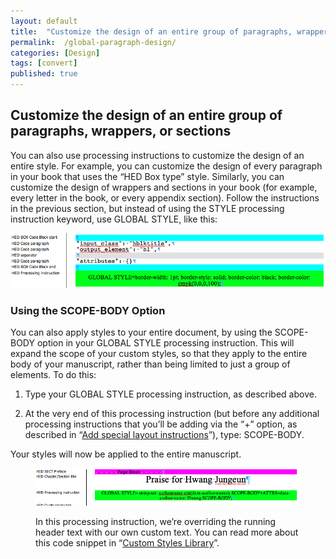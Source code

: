 ```yaml
---
layout: default
title:  "Customize the design of an entire group of paragraphs, wrappers, or sections"
permalink:  /global-paragraph-design/
categories: [Design]
tags: [convert]
published: true
---
```


<section data-type="chapter" class="hsecchapter" data-hederis-type="hsecchapter" id="global-paragraph-design" data-pi-attrs="id: global-paragraph-design; data-tags: convert;" role="doc-chapter" data-tags="convert" data-author-name=" " data-book-title=" " title="Customize the design of an entire group of paragraphs, wrappers, or sections"><h1 data-hederis-type="hblkchaptitle" class="hblkchaptitle" id="psmtHgBZT">Customize the design of an entire group of paragraphs, wrappers, or sections</h1>
    <p class="hblkp" data-hederis-type="hblkp" id="pzJuaKHCu">You can also use processing instructions to customize the design of an entire style. For example, you can customize the design of every paragraph in your book that uses the &#8220;HED Box type&#8221; style. Similarly, you can customize the design of wrappers and sections in your book (for example, every letter in the book, or every appendix section). Follow the instructions in the previous section, but instead of using the STYLE processing instruction keyword, use GLOBAL STYLE, like this:</p>
    <img data-hederis-type="hblkimg" class="hblkimg" id="p3S3qZYLw" src="/images/globalstyle.png" data-img-src="globalstyle.png"/>
    <section class="hwprsubsection" data-hederis-type="hwprsubsection" id="pnAzKBYgM" data-type="subsection" title="Using the SCOPE-BODY Option"><h1 data-hederis-type="hblktitle" class="hblktitle" id="p5cMfDqMt">Using the SCOPE-BODY Option</h1>
    <p class="hblkp" data-hederis-type="hblkp" id="p38we6vGH">You can also apply styles to your entire document, by using the SCOPE-BODY option in your GLOBAL STYLE processing instruction. This will expand the scope of your custom styles, so that they apply to the entire body of your manuscript, rather than being limited to just a group of elements. To do this:</p>
    <ol class="hwprnumlist" data-hederis-type="hwprnumlist" id="paA38L91C"><li class="hblkoli" data-hederis-type="hblkoli" id="livXtyIT6V"><p class="hblkoli" data-hederis-type="hblklip" id="pgEU2P66s">Type your GLOBAL STYLE processing instruction, as described above.</p></li>
    <li class="hblkoli" data-hederis-type="hblkoli" id="lihf3spKrV"><p class="hblkoli" data-hederis-type="hblklip" id="p6tmREhGr">At the very end of this processing instruction (but before any additional processing instructions that you&#8217;ll be adding via the &#8220;+&#8221; option, as described in &#8220;<a href="{% post_url 2019-10-21-35-Addspeciallayoutinstructions %}" id="pWZyOFAkP"><span class="Hyperlink" id="pk3tZ24cO">Add special layout instructions</span></a>&#8221;), type: SCOPE-BODY.</p></li>
    </ol>
    <p class="hblkp" data-hederis-type="hblkp" id="pM9FHkD3v">Your styles will now be applied to the entire manuscript.</p>
    <figure class="hwprfig" data-hederis-type="hwprfig" id="pdOj13eoq"><img data-hederis-type="hblkimg" class="hblkimg" id="pF7sVcChU" src="/images/globalscopebody.png" data-img-src="globalscopebody.png"/>
    <p class="hblkcaption" data-hederis-type="hblkcaption" id="pAOJCybrf">In this processing instruction, we&#8217;re overriding the running header text with our own custom text. You can read more about this code snippet in &#8220;<a href="{% post_url 2019-10-21-51-CustomCodeLibrary %}" id="pbDGEL9C3"><span class="Hyperlink" id="pDjV3RQzP">Custom Styles Library</span></a>&#8221;.</p>
    </figure>
    </section>
    </section>
    